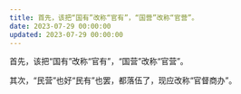 ```yaml
---
title: 首先，该把“国有”改称“官有”，“国营”改称“官营”。
date: 2023-07-29 00:00:00
updated: 2023-07-29 00:00:00
---
```


首先，该把“国有”改称“官有”，“国营”改称“官营”。

其次，“民营”也好“民有”也罢，都落伍了，现应改称“官督商办”。
